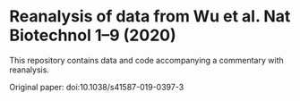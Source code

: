 # Reanalysis of data from Wu et al. Nat Biotechnol 1–9 (2020)

This repository contains data and code accompanying a commentary with reanalysis.

Original paper: doi:10.1038/s41587-019-0397-3
